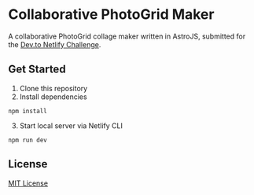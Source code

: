 # Collaborative PhotoGrid Maker

A collaborative PhotoGrid collage maker written in AstroJS, submitted for the [Dev.to Netlify Challenge](https://dev.to/challenges/netlify).

## Get Started

1. Clone this repository
2. Install dependencies

```
npm install
```

3. Start local server via Netlify CLI

```
npm run dev
```

## License

[MIT License](./LICENSE) 